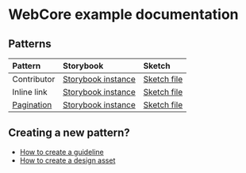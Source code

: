 # WebCore example documentation


## Patterns

| Pattern | Storybook | Sketch |
| :------ | :-------- | :----- |
| Contributor | [Storybook instance](https://static.files.bbci.co.uk/core/storybook/index.html?path=/story/gel-components-contributor--basic) | [Sketch file]() |
| Inline link | [Storybook instance]() | [Sketch file]() |
| [Pagination](patterns/pagination.md) | [Storybook instance]() | [Sketch file]() |

## Creating a new pattern?
- [How to create a guideline](how-to-create-a-guideline.md)
- [How to create a design asset]()